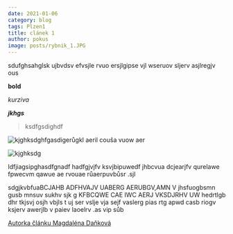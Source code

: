 ```yaml
---
date: 2021-01-06
category: blog
tags: Plzen1 
title: clánek 1
author: pokus
image: posts/rybnik_1.JPG
---
```


sdufghsahglsk ujbvdsv efvsjle rvuo ersjlgipse vjl wseruov sljerv asjlregjv ous


**bold**

*kurziva*

***jkhgs***

> ksdfgsdighdf


![kjghksdg](/assets/img/posts/rybnik_2.JPG)hfgasdigerůgkl aeril couša vuow aer  

![kjghksdg](/assets/img/posts/rybnik_1.JPG)

ldfjiagsipghasdfgnadf
hadfgjvjfv ksvjbipuwedf jhbcvua dcjearjfv qurelawe fpwecvm qawue ae rvouae růaerpuvbůsr .sjl

sdgjkvbfuaBCJAHB ADFHVAJV UABERG AERUBGV,AMN V jhsfuogbsmn gusb mnsuv sukhv sjk g KFBCQWE CAE IWC AERJ VKSDJRHV UW   hedrtlgb dhr tkjsvj osjh vbjls t uj ser vslje vja sejf vaslerg pias rtg apwd casb riogv ksjerv awerjlb v paiev laoelrv .as vip sůb 

[Autorka článku Magdaléna Daňková](https://plzen.pirati.cz/lide/magda-dankova/)
